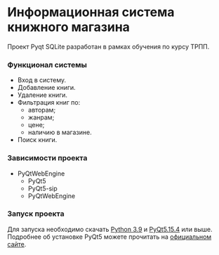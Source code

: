 # **Информационная система книжного магазина**
Проект Pyqt SQLite разработан в рамках обучения по курсу ТРПП.

### Функционал системы
+ Вход в систему.
+ Добавление книги.
+ Удаление книги.
+ Фильтрация книг по:
    + авторам;
    + жанрам;
    + цене;
    + наличию в магазине.
+ Поиск книги.
    
### Зависимости проекта
+ PyQtWebEngine
  + PyQt5
  + PyQt5-sip
  + PyQtWebEngine

### Запуск проекта
Для запуска необходимо скачать <a href="https://www.python.org/downloads/windows/">Python 3.9</a> и <a href="https://pypi.org/project/PyQt5/">PyQt5.15.4</a> или выше. 
Подробнее об установке PyQt5 можете прочитать на <a href="https://python-scripts.com/pyqt5">официальном сайте</a>.

